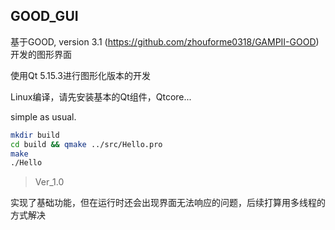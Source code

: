 ## GOOD_GUI

基于GOOD, version 3.1 (https://github.com/zhouforme0318/GAMPII-GOOD) 开发的图形界面

使用Qt 5.15.3进行图形化版本的开发

Linux编译，请先安装基本的Qt组件，Qtcore...

simple as usual.

```bash
mkdir build
cd build && qmake ../src/Hello.pro
make
./Hello
```

> Ver_1.0

实现了基础功能，但在运行时还会出现界面无法响应的问题，后续打算用多线程的方式解决
